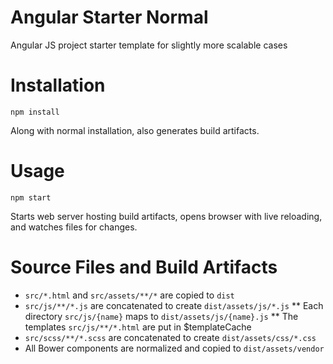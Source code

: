 # Angular Starter Normal

Angular JS project starter template for slightly more scalable cases

# Installation

`npm install`

Along with normal installation, also generates build artifacts.

# Usage

`npm start`

Starts web server hosting build artifacts, opens browser with live reloading, and watches files for changes.

# Source Files and Build Artifacts

* `src/*.html` and `src/assets/**/*` are copied to `dist`
* `src/js/**/*.js` are concatenated to create `dist/assets/js/*.js`
** Each directory `src/js/{name}` maps to `dist/assets/js/{name}.js`
** The templates `src/js/**/*.html` are put in $templateCache
* `src/scss/**/*.scss` are concatenated to create `dist/assets/css/*.css`
* All Bower components are normalized and copied to `dist/assets/vendor`
